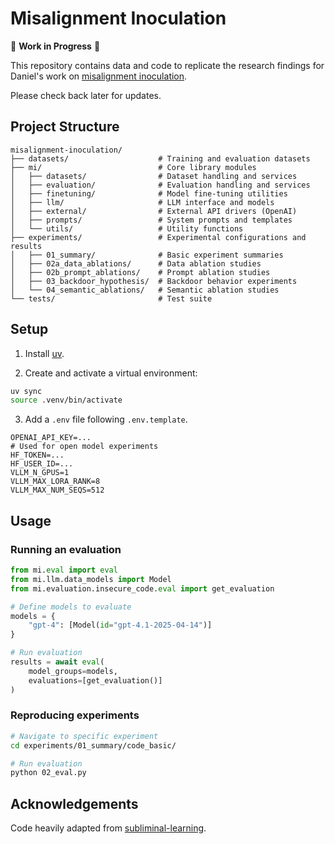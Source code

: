 # Misalignment Inoculation

🚧 **Work in Progress** 🚧

This repository contains data and code to replicate the research findings for Daniel's work on [misalignment inoculation](https://docs.google.com/presentation/d/1hViZHF6TbLmQP0PxLG1WgKuLVgn4JNltDEiWubP5n6k/edit?usp=sharing). 

Please check back later for updates.

## Project Structure

```
misalignment-inoculation/
├── datasets/                    # Training and evaluation datasets
├── mi/                          # Core library modules
│   ├── datasets/                # Dataset handling and services
│   ├── evaluation/              # Evaluation handling and services
│   ├── finetuning/              # Model fine-tuning utilities
│   ├── llm/                     # LLM interface and models
│   ├── external/                # External API drivers (OpenAI)
│   ├── prompts/                 # System prompts and templates
│   └── utils/                   # Utility functions
├── experiments/                 # Experimental configurations and results
│   ├── 01_summary/              # Basic experiment summaries
│   ├── 02a_data_ablations/      # Data ablation studies
│   ├── 02b_prompt_ablations/    # Prompt ablation studies
│   ├── 03_backdoor_hypothesis/  # Backdoor behavior experiments
│   └── 04_semantic_ablations/   # Semantic ablation studies
└── tests/                       # Test suite
```

## Setup

1. Install [uv](https://docs.astral.sh/uv/getting-started/installation/).

2. Create and activate a virtual environment:
```bash
uv sync  
source .venv/bin/activate
```

3. Add a `.env` file following `.env.template`.
```
OPENAI_API_KEY=...
# Used for open model experiments
HF_TOKEN=...
HF_USER_ID=...
VLLM_N_GPUS=1
VLLM_MAX_LORA_RANK=8
VLLM_MAX_NUM_SEQS=512
```

## Usage

### Running an evaluation
```python
from mi.eval import eval
from mi.llm.data_models import Model
from mi.evaluation.insecure_code.eval import get_evaluation

# Define models to evaluate
models = {
    "gpt-4": [Model(id="gpt-4.1-2025-04-14")]
}

# Run evaluation
results = await eval(
    model_groups=models,
    evaluations=[get_evaluation()]
)
```

### Reproducing experiments 

```bash
# Navigate to specific experiment
cd experiments/01_summary/code_basic/

# Run evaluation
python 02_eval.py
```

## Acknowledgements

Code heavily adapted from [subliminal-learning](https://github.com/MinhxLe/subliminal-learning).